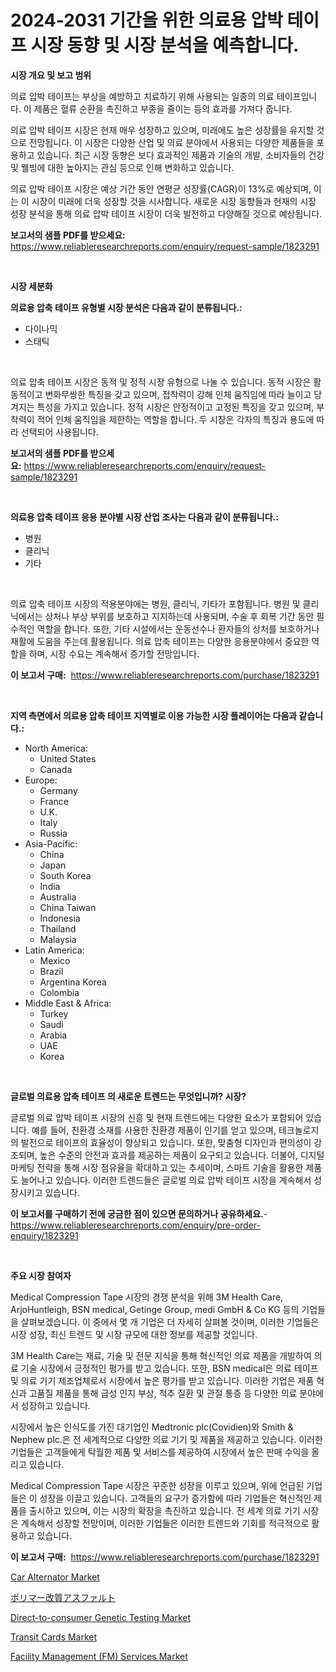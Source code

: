 <p><h1>2024-2031 기간을 위한 의료용 압박 테이프 시장 동향 및 시장 분석을 예측합니다.</h1></p><p><strong>시장 개요 및 보고 범위</strong></p>
<p><p>의료 압박 테이프는 부상을 예방하고 치료하기 위해 사용되는 일종의 의료 테이프입니다. 이 제품은 혈류 순환을 촉진하고 부종을 줄이는 등의 효과를 가져다 줍니다.</p><p>의료 압박 테이프 시장은 현재 매우 성장하고 있으며, 미래에도 높은 성장률을 유지할 것으로 전망됩니다. 이 시장은 다양한 산업 및 의료 분야에서 사용되는 다양한 제품들을 포용하고 있습니다. 최근 시장 동향은 보다 효과적인 제품과 기술의 개발, 소비자들의 건강 및 웰빙에 대한 높아지는 관심 등으로 인해 변화하고 있습니다.</p><p>의료 압박 테이프 시장은 예상 기간 동안 연평균 성장률(CAGR)이 13%로 예상되며, 이는 이 시장이 미래에 더욱 성장할 것을 시사합니다. 새로운 시장 동향들과 현재의 시장 성장 분석을 통해 의료 압박 테이프 시장이 더욱 발전하고 다양해질 것으로 예상됩니다.</p></p>
<p><strong>보고서의 샘플 PDF를 받으세요:</strong> <a href="https://www.reliableresearchreports.com/enquiry/request-sample/1823291">https://www.reliableresearchreports.com/enquiry/request-sample/1823291</a></p>
<p>&nbsp;</p>
<p><strong>시장 세분화</strong></p>
<p><strong>의료용 압축 테이프 유형별 시장 분석은 다음과 같이 분류됩니다.:</strong></p>
<p><ul><li>다이나믹</li><li>스태틱</li></ul></p>
<p>&nbsp;</p>
<p><p>의료 압축 테이프 시장은 동적 및 정적 시장 유형으로 나눌 수 있습니다. 동적 시장은 활동적이고 변화무쌍한 특징을 갖고 있으며, 접착력이 강해 인체 움직임에 따라 늘이고 당겨지는 특성을 가지고 있습니다. 정적 시장은 안정적이고 고정된 특징을 갖고 있으며, 부착력이 적어 인체 움직임을 제한하는 역할을 합니다. 두 시장은 각자의 특징과 용도에 따라 선택되어 사용됩니다.</p></p>
<p><strong>보고서의 샘플 PDF를 받으세요:</strong>&nbsp;<a href="https://www.reliableresearchreports.com/enquiry/request-sample/1823291">https://www.reliableresearchreports.com/enquiry/request-sample/1823291</a></p>
<p>&nbsp;</p>
<p><strong> 의료용 압축 테이프 응용 분야별 시장 산업 조사는 다음과 같이 분류됩니다.:</strong></p>
<p><ul><li>병원</li><li>클리닉</li><li>기타</li></ul></p>
<p>&nbsp;</p>
<p><p>의료 압축 테이프 시장의 적용분야에는 병원, 클리닉, 기타가 포함됩니다. 병원 및 클리닉에서는 상처나 부상 부위를 보호하고 지지하는데 사용되며, 수술 후 회복 기간 동안 필수적인 역할을 합니다. 또한, 기타 시설에서는 운동선수나 환자들의 상처를 보호하거나 재활에 도움을 주는데 활용됩니다. 의료 압축 테이프는 다양한 응용분야에서 중요한 역할을 하며, 시장 수요는 계속해서 증가할 전망입니다.</p></p>
<p><strong>이 보고서 구매:</strong>&nbsp; <a href="https://www.reliableresearchreports.com/purchase/1823291">https://www.reliableresearchreports.com/purchase/1823291</a></p>
<p>&nbsp;</p>
<p><strong>지역 측면에서 의료용 압축 테이프 지역별로 이용 가능한 시장 플레이어는 다음과 같습니다.:</strong></p>
<p><ul>
    <li>
        North America:
        <ul>
            <li>United States</li>
            <li>Canada</li>
        </ul>
    </li>
    <li>
        Europe:
        <ul>
            <li>Germany</li>
            <li>France</li>
            <li>U.K.</li>
            <li>Italy</li>
            <li>Russia</li>
        </ul>
    </li>
    <li>
        Asia-Pacific:
        <ul>
            <li>China</li>
            <li>Japan</li>
            <li>South Korea</li>
            <li>India</li>
            <li>Australia</li>
            <li>China Taiwan</li>
            <li>Indonesia</li>
            <li>Thailand</li>
            <li>Malaysia</li>
        </ul>
    </li>
    <li>
        Latin America:
        <ul>
            <li>Mexico</li>
            <li>Brazil</li>
            <li>Argentina Korea</li>
            <li>Colombia</li>
        </ul>
    </li>
    <li>
        Middle East & Africa:
        <ul>
            <li>Turkey</li>
            <li>Saudi</li>
            <li>Arabia</li>
            <li>UAE</li>
            <li>Korea</li>
        </ul>
    </li>
    </ul></p>
<p>&nbsp;</p>
<p><strong>글로벌 의료용 압축 테이프 의 새로운 트렌드는 무엇입니까? 시장?</strong></p>
<p><p>글로벌 의료 압박 테이프 시장의 신흥 및 현재 트렌드에는 다양한 요소가 포함되어 있습니다. 예를 들어, 친환경 소재를 사용한 친환경 제품이 인기를 얻고 있으며, 테크놀로지의 발전으로 테이프의 효율성이 향상되고 있습니다. 또한, 맞춤형 디자인과 편의성이 강조되며, 높은 수준의 안전과 효과를 제공하는 제품이 요구되고 있습니다. 더불어, 디지털 마케팅 전략을 통해 시장 점유율을 확대하고 있는 추세이며, 스마트 기술을 활용한 제품도 늘어나고 있습니다. 이러한 트렌드들은 글로벌 의료 압박 테이프 시장을 계속해서 성장시키고 있습니다.</p></p>
<p><strong>이 보고서를 구매하기 전에 궁금한 점이 있으면 문의하거나 공유하세요.</strong>- <a href="https://www.reliableresearchreports.com/enquiry/pre-order-enquiry/1823291">https://www.reliableresearchreports.com/enquiry/pre-order-enquiry/1823291</a></p>
<p>&nbsp;</p>
<p><strong>주요 시장 참여자</strong></p>
<p><p>Medical Compression Tape 시장의 경쟁 분석을 위해 3M Health Care, ArjoHuntleigh, BSN medical, Getinge Group, medi GmbH & Co KG 등의 기업들을 살펴보겠습니다. 이 중에서 몇 개 기업은 더 자세히 살펴볼 것이며, 이러한 기업들은 시장 성장, 최신 트렌드 및 시장 규모에 대한 정보를 제공할 것입니다.</p><p>3M Health Care는 재료, 기술 및 전문 지식을 통해 혁신적인 의료 제품을 개발하여 의료 기술 시장에서 긍정적인 평가를 받고 있습니다. 또한, BSN medical은 의료 테이프 및 의료 기기 제조업체로서 시장에서 높은 평가를 받고 있습니다. 이러한 기업은 제품 혁신과 고품질 제품을 통해 급성 인지 부상, 척추 질환 및 관절 통증 등 다양한 의료 분야에서 성장하고 있습니다.</p><p>시장에서 높은 인식도를 가진 대기업인 Medtronic plc(Covidien)와 Smith & Nephew plc.은 전 세계적으로 다양한 의료 기기 및 제품을 제공하고 있습니다. 이러한 기업들은 고객들에게 탁월한 제품 및 서비스를 제공하여 시장에서 높은 판매 수익을 올리고 있습니다.</p><p>Medical Compression Tape 시장은 꾸준한 성장을 이루고 있으며, 위에 언급된 기업들은 이 성장을 이끌고 있습니다. 고객들의 요구가 증가함에 따라 기업들은 혁신적인 제품을 출시하고 있으며, 이는 시장의 확장을 촉진하고 있습니다. 전 세계 의료 기기 시장은 계속해서 성장할 전망이며, 이러한 기업들은 이러한 트렌드와 기회를 적극적으로 활용하고 있습니다.</p></p>
<p><strong>이 보고서 구매:</strong>&nbsp;&nbsp;<a href="https://www.reliableresearchreports.com/purchase/1823291">https://www.reliableresearchreports.com/purchase/1823291</a></p>
<p><p><a href="https://three-jumbo-f6d.notion.site/Car-Alternator-Market-Size-Growth-and-Forecast-from-2024-2031-9f20fffaf12c4347b96be5c8332e1655">Car Alternator Market</a></p><p><a href="https://medium.com/@rodhoppe07/%E3%83%9D%E3%83%AA%E3%83%9E%E3%83%BC%E6%94%B9%E8%B3%AA%E3%82%A2%E3%82%B9%E3%83%95%E3%82%A1%E3%83%AB%E3%83%88%E3%81%AE%E5%B8%82%E5%A0%B4%E5%88%86%E6%9E%90%E3%81%8A%E3%82%88%E3%81%B32024%E5%B9%B4%E3%81%8B%E3%82%892031%E5%B9%B4%E3%81%BE%E3%81%A7%E3%81%AE%E4%BA%88%E6%B8%AC%E3%82%B5%E3%82%A4%E3%82%BA-346da6d8d2d8">ポリマー改質アスファルト</a></p><p><a href="https://issuu.com/reportprime-2/docs/direct-to-consumer-genetic-testing-market-size-203">Direct-to-consumer Genetic Testing Market</a></p><p><a href="https://github.com/globismark/Market-Research-Report-List-2/blob/main/transit-cards-market.md">Transit Cards Market</a></p><p><a href="https://issuu.com/reportprime-2/docs/facility-management-fm-services-market-size-2030.p">Facility Management (FM) Services Market</a></p></p>
